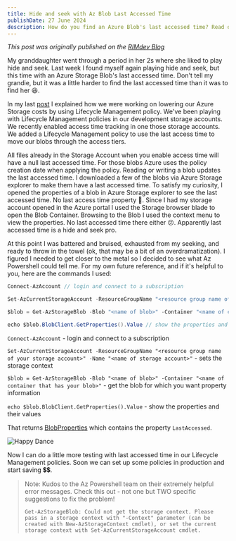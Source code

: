 ```yaml
---
title: Hide and seek with Az Blob Last Accessed Time
publishDate: 27 June 2024
description: How do you find an Azure Blob's last accessed time? Read on...
---
```

_This post was originally published on the [RIMdev Blog](https://rimdev.io/last-accessed-time-lifecycle-management)_

My granddaughter went through a period in her 2s where she liked to play hide and seek. Last week I found myself again playing hide and seek, but this time with an Azure Storage Blob's last accessed time. Don't tell my grandie, but it was a little harder to find the last accessed time than it was to find her 😆.

In my last [post](https://rimdev.io/storage-lifecycle-management) I explained how we were working on lowering our Azure Storage costs by using Lifecycle Management policy. We've been playing with Lifecycle Management policies in our development storage accounts. We recently enabled access time tracking in one those storage accounts. We added a Lifecycle Management policy to use the last access time to move our blobs through the access tiers.  

All files already in the Storage Account when you enable access time will have a null last accessed time. For those blobs Azure uses the policy creation date when applying the policy. Reading or writing a blob updates the last accessed time. I downloaded a few of the blobs via Azure Storage explorer to make them have a last accessed time. To satisfy my curiosity, I opened the properties of a blob in Azure Storage explorer to see the last accessed time. No last access time property 🤔. Since I had my storage account opened in the Azure portal I used the Storage browser blade to open the Blob Container. Browsing to the Blob I used the context menu to view the properties. No last accessed time there either 😕. Apparently last accessed time is a hide and seek pro. 

At this point I was battered and bruised, exhausted from my seeking, and ready to throw in the towel (ok, that may be a bit of an overdramatization). I figured I needed to get closer to the metal so I decided to see what Az Powershell could tell me. For my own future reference, and if it's helpful to you, here are the commands I used:

```csharp
Connect-AzAccount // login and connect to a subscription

Set-AzCurrentStorageAccount -ResourceGroupName "<resource group name of your storage account>" -Name "<name of storage account>" // sets the storage context

$blob = Get-AzStorageBlob -Blob "<name of blob>" -Container "<name of container that has your blob>" // get the blob for which you want property information

echo $blob.BlobClient.GetProperties().Value // show the properties and their values
```

`Connect-AzAccount` - login and connect to a subscription

`Set-AzCurrentStorageAccount -ResourceGroupName "<resource group name of your storage account>" -Name "<name of storage account>"` - sets the storage context

`$blob = Get-AzStorageBlob -Blob "<name of blob>" -Container "<name of container that has your blob>"` - get the blob for which you want property information

`echo $blob.BlobClient.GetProperties().Value` - show the properties and their values

That returns [BlobProperties](https://learn.microsoft.com/en-us/dotnet/api/azure.storage.blobs.models.blobproperties?view=azure-dotnet) which contains the property `LastAccessed`. 

![Happy Dance](https://i.giphy.com/media/v1.Y2lkPTc5MGI3NjExNnZ0Z2Z5NHdxbDQ2cjlwNHJlaXc1eTdubDNtY3dhbWFyaXUzZ253biZlcD12MV9pbnRlcm5hbF9naWZfYnlfaWQmY3Q9Zw/3ofT5I53iCdlGUjzt6/giphy.gif)

Now I can do a little more testing with last accessed time in our Lifecycle Management policies. Soon we can set up some policies in production and start saving 💲💲. 

> Note: Kudos to the Az Powershell team on their extremely helpful error messages. Check this out - not one but TWO specific suggestions to fix the problem! 
>
> `Get-AzStorageBlob: Could not get the storage context. Please pass in a storage context with "-Context" parameter (can be created with New-AzStorageContext cmdlet), or set the current storage context with Set-AzCurrentStorageAccount cmdlet.` 